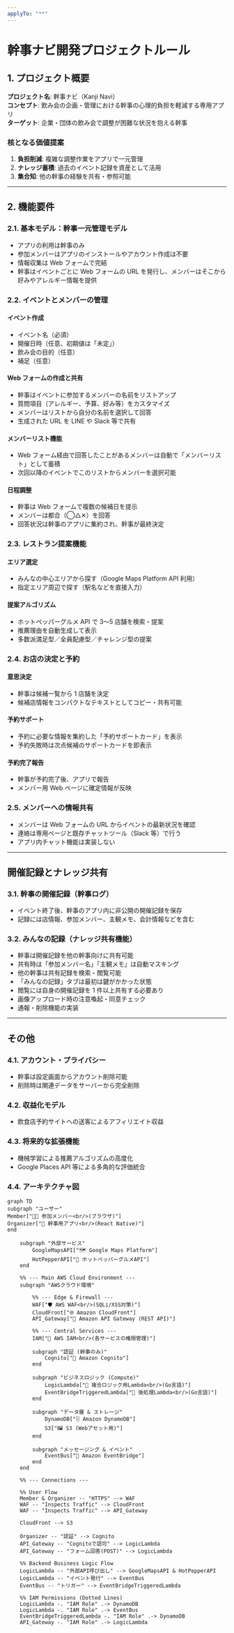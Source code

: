 ```yaml
---
applyTo: "**"
---
```


# 幹事ナビ開発プロジェクトルール

## 1. プロジェクト概要

**プロジェクト名**: 幹事ナビ（Kanji Navi）  
**コンセプト**: 飲み会の企画・管理における幹事の心理的負担を軽減する専用アプリ  
**ターゲット**: 企業・団体の飲み会で調整が困難な状況を抱える幹事

### 核となる価値提案

1. **負担削減**: 複雑な調整作業をアプリで一元管理
2. **ナレッジ蓄積**: 過去のイベント記録を資産として活用
3. **集合知**: 他の幹事の経験を共有・参照可能

---

## 2. 機能要件

### 2.1. 基本モデル：幹事一元管理モデル

- アプリの利用は幹事のみ
- 参加メンバーはアプリのインストールやアカウント作成は不要
- 情報収集は Web フォームで完結
- 幹事はイベントごとに Web フォームの URL を発行し、メンバーはそこから好みやアレルギー情報を提供

### 2.2. イベントとメンバーの管理

#### イベント作成

- イベント名（必須）
- 開催日時（任意、初期値は「未定」）
- 飲み会の目的（任意）
- 補足（任意）

#### Web フォームの作成と共有

- 幹事はイベントに参加するメンバーの名前をリストアップ
- 質問項目（アレルギー、予算、好み等）をカスタマイズ
- メンバーはリストから自分の名前を選択して回答
- 生成された URL を LINE や Slack 等で共有

#### メンバーリスト機能

- Web フォーム経由で回答したことがあるメンバーは自動で「メンバーリスト」として蓄積
- 次回以降のイベントでこのリストからメンバーを選択可能

#### 日程調整

- 幹事は Web フォームで複数の候補日を提示
- メンバーは都合（◯△✕）を回答
- 回答状況は幹事のアプリに集約され、幹事が最終決定

### 2.3. レストラン提案機能

#### エリア選定

- みんなの中心エリアから探す（Google Maps Platform API 利用）
- 指定エリア周辺で探す（駅名などを直接入力）

#### 提案アルゴリズム

- ホットペッパーグルメ API で 3〜5 店舗を検索・提案
- 推薦理由を自動生成して表示
- 多数派満足型／全員配慮型／チャレンジ型の提案

### 2.4. お店の決定と予約

#### 意思決定

- 幹事は候補一覧から 1 店舗を決定
- 候補店情報をコンパクトなテキストとしてコピー・共有可能

#### 予約サポート

- 予約に必要な情報を集約した「予約サポートカード」を表示
- 予約失敗時は次点候補のサポートカードを即表示

#### 予約完了報告

- 幹事が予約完了後、アプリで報告
- メンバー用 Web ページに確定情報が反映

### 2.5. メンバーへの情報共有

- メンバーは Web フォームの URL からイベントの最新状況を確認
- 連絡は専用ページと既存チャットツール（Slack 等）で行う
- アプリ内チャット機能は実装しない

---

## 開催記録とナレッジ共有

### 3.1. 幹事の開催記録（幹事ログ）

- イベント終了後、幹事のアプリ内に非公開の開催記録を保存
- 記録には店情報、参加メンバー、主観メモ、会計情報などを含む

### 3.2. みんなの記録（ナレッジ共有機能）

- 幹事は開催記録を他の幹事向けに共有可能
- 共有時は「参加メンバー名」「主観メモ」は自動マスキング
- 他の幹事は共有記録を検索・閲覧可能
- 「みんなの記録」タブは最初は鍵がかかった状態
- 閲覧には自身の開催記録を 1 件以上共有する必要あり
- 画像アップロード時の注意喚起・同意チェック
- 通報・削除機能の実装

---

## その他

### 4.1. アカウント・プライバシー

- 幹事は設定画面からアカウント削除可能
- 削除時は関連データをサーバーから完全削除

### 4.2. 収益化モデル

- 飲食店予約サイトへの送客によるアフィリエイト収益

### 4.3. 将来的な拡張機能

- 機械学習による推薦アルゴリズムの高度化
- Google Places API 等による多角的な評価統合

### 4.4. アーキテクチャ図

```
graph TD
subgraph "ユーザー"
Member["👩‍💻 参加メンバー<br/>(ブラウザ)"]
Organizer["📱 幹事用アプリ<br/>(React Native)"]
end

    subgraph "外部サービス"
        GoogleMapsAPI["🗺️ Google Maps Platform"]
        HotPepperAPI["🍻 ホットペッパーグルメAPI"]
    end

    %% --- Main AWS Cloud Environment ---
    subgraph "AWSクラウド環境"

        %% --- Edge & Firewall ---
        WAF["🛡️ AWS WAF<br/>(SQLi/XSS対策)"]
        CloudFront["🌐 Amazon CloudFront"]
        API_Gateway["🚪 Amazon API Gateway (REST API)"]

        %% --- Central Services ---
        IAM["📜 AWS IAM<br/>(各サービスの権限管理)"]

        subgraph "認証 (幹事のみ)"
            Cognito["🔐 Amazon Cognito"]
        end

        subgraph "ビジネスロジック (Compute)"
            LogicLambda["🧠 複合ロジック用Lambda<br/>(Go言語)"]
            EventBridgeTriggeredLambda["📨 後処理Lambda<br/>(Go言語)"]
        end

        subgraph "データ層 & ストレージ"
            DynamoDB["🗄️ Amazon DynamoDB"]
            S3["🖼️ S3 (Webアセット用)"]
        end

        subgraph "メッセージング & イベント"
            EventBus["🚌 Amazon EventBridge"]
        end
    end

    %% --- Connections ---

    %% User Flow
    Member & Organizer -- "HTTPS" --> WAF
    WAF -- "Inspects Traffic" --> CloudFront
    WAF -- "Inspects Traffic" --> API_Gateway

    CloudFront --> S3

    Organizer -- "認証" --> Cognito
    API_Gateway -- "Cognitoで認可" --> LogicLambda
    API_Gateway -- "フォーム回答(POST)" --> LogicLambda

    %% Backend Business Logic Flow
    LogicLambda -- "外部API呼び出し" --> GoogleMapsAPI & HotPepperAPI
    LogicLambda -- "イベント発行" --> EventBus
    EventBus -- "トリガー" --> EventBridgeTriggeredLambda

    %% IAM Permissions (Dotted Lines)
    LogicLambda -. "IAM Role" .-> DynamoDB
    LogicLambda -. "IAM Role" .-> EventBus
    EventBridgeTriggeredLambda -. "IAM Role" .-> DynamoDB
    API_Gateway -. "IAM Role" .-> LogicLambda
```
